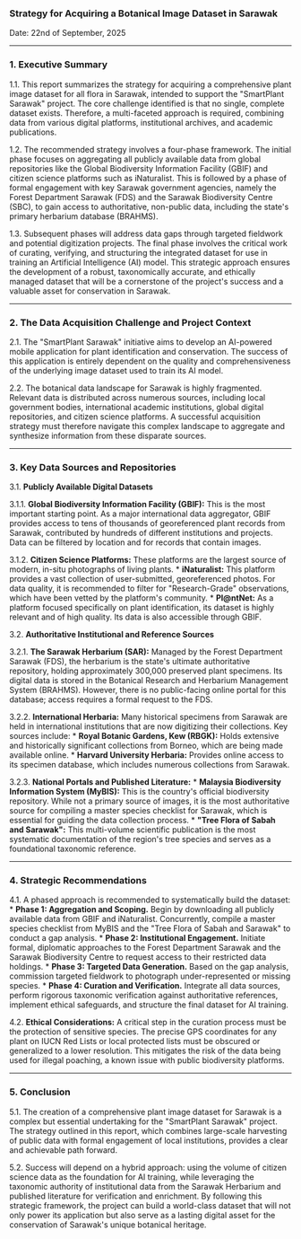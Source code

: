 ### Strategy for Acquiring a Botanical Image Dataset in Sarawak

Date: 22nd of September, 2025

---

### 1. Executive Summary

1.1. This report summarizes the strategy for acquiring a comprehensive plant image dataset for all flora in Sarawak, intended to support the "SmartPlant Sarawak" project. The core challenge identified is that no single, complete dataset exists. Therefore, a multi-faceted approach is required, combining data from various digital platforms, institutional archives, and academic publications.

1.2. The recommended strategy involves a four-phase framework. The initial phase focuses on aggregating all publicly available data from global repositories like the Global Biodiversity Information Facility (GBIF) and citizen science platforms such as iNaturalist. This is followed by a phase of formal engagement with key Sarawak government agencies, namely the Forest Department Sarawak (FDS) and the Sarawak Biodiversity Centre (SBC), to gain access to authoritative, non-public data, including the state's primary herbarium database (BRAHMS).

1.3. Subsequent phases will address data gaps through targeted fieldwork and potential digitization projects. The final phase involves the critical work of curating, verifying, and structuring the integrated dataset for use in training an Artificial Intelligence (AI) model. This strategic approach ensures the development of a robust, taxonomically accurate, and ethically managed dataset that will be a cornerstone of the project's success and a valuable asset for conservation in Sarawak.

---

### 2. The Data Acquisition Challenge and Project Context

2.1. The "SmartPlant Sarawak" initiative aims to develop an AI-powered mobile application for plant identification and conservation. The success of this application is entirely dependent on the quality and comprehensiveness of the underlying image dataset used to train its AI model.

2.2. The botanical data landscape for Sarawak is highly fragmented. Relevant data is distributed across numerous sources, including local government bodies, international academic institutions, global digital repositories, and citizen science platforms. A successful acquisition strategy must therefore navigate this complex landscape to aggregate and synthesize information from these disparate sources.

---

### 3. Key Data Sources and Repositories

3.1. **Publicly Available Digital Datasets**

3.1.1. **Global Biodiversity Information Facility (GBIF):** This is the most important starting point. As a major international data aggregator, GBIF provides access to tens of thousands of georeferenced plant records from Sarawak, contributed by hundreds of different institutions and projects. Data can be filtered by location and for records that contain images.

3.1.2. **Citizen Science Platforms:** These platforms are the largest source of modern, in-situ photographs of living plants.
    *   **iNaturalist:** This platform provides a vast collection of user-submitted, georeferenced photos. For data quality, it is recommended to filter for "Research-Grade" observations, which have been vetted by the platform's community.
    *   **Pl@ntNet:** As a platform focused specifically on plant identification, its dataset is highly relevant and of high quality. Its data is also accessible through GBIF.

3.2. **Authoritative Institutional and Reference Sources**

3.2.1. **The Sarawak Herbarium (SAR):** Managed by the Forest Department Sarawak (FDS), the herbarium is the state's ultimate authoritative repository, holding approximately 300,000 preserved plant specimens. Its digital data is stored in the Botanical Research and Herbarium Management System (BRAHMS). However, there is no public-facing online portal for this database; access requires a formal request to the FDS.

3.2.2. **International Herbaria:** Many historical specimens from Sarawak are held in international institutions that are now digitizing their collections. Key sources include:
    *   **Royal Botanic Gardens, Kew (RBGK):** Holds extensive and historically significant collections from Borneo, which are being made available online.
    *   **Harvard University Herbaria:** Provides online access to its specimen database, which includes numerous collections from Sarawak.

3.2.3. **National Portals and Published Literature:**
    *   **Malaysia Biodiversity Information System (MyBIS):** This is the country's official biodiversity repository. While not a primary source of images, it is the most authoritative source for compiling a master species checklist for Sarawak, which is essential for guiding the data collection process.
    *   **"Tree Flora of Sabah and Sarawak":** This multi-volume scientific publication is the most systematic documentation of the region's tree species and serves as a foundational taxonomic reference.

---

### 4. Strategic Recommendations

4.1. A phased approach is recommended to systematically build the dataset:
    *   **Phase 1: Aggregation and Scoping.** Begin by downloading all publicly available data from GBIF and iNaturalist. Concurrently, compile a master species checklist from MyBIS and the "Tree Flora of Sabah and Sarawak" to conduct a gap analysis.
    *   **Phase 2: Institutional Engagement.** Initiate formal, diplomatic approaches to the Forest Department Sarawak and the Sarawak Biodiversity Centre to request access to their restricted data holdings.
    *   **Phase 3: Targeted Data Generation.** Based on the gap analysis, commission targeted fieldwork to photograph under-represented or missing species.
    *   **Phase 4: Curation and Verification.** Integrate all data sources, perform rigorous taxonomic verification against authoritative references, implement ethical safeguards, and structure the final dataset for AI training.

4.2. **Ethical Considerations:** A critical step in the curation process must be the protection of sensitive species. The precise GPS coordinates for any plant on IUCN Red Lists or local protected lists must be obscured or generalized to a lower resolution. This mitigates the risk of the data being used for illegal poaching, a known issue with public biodiversity platforms.

---

### 5. Conclusion

5.1. The creation of a comprehensive plant image dataset for Sarawak is a complex but essential undertaking for the "SmartPlant Sarawak" project. The strategy outlined in this report, which combines large-scale harvesting of public data with formal engagement of local institutions, provides a clear and achievable path forward.

5.2. Success will depend on a hybrid approach: using the volume of citizen science data as the foundation for AI training, while leveraging the taxonomic authority of institutional data from the Sarawak Herbarium and published literature for verification and enrichment. By following this strategic framework, the project can build a world-class dataset that will not only power its application but also serve as a lasting digital asset for the conservation of Sarawak's unique botanical heritage.
